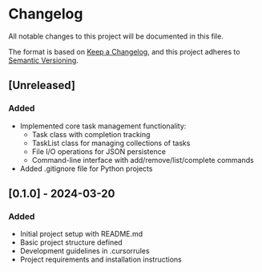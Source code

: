 # Changelog

All notable changes to this project will be documented in this file.

The format is based on [Keep a Changelog](https://keepachangelog.com/en/1.0.0/),
and this project adheres to [Semantic Versioning](https://semver.org/spec/v2.0.0.html).

## [Unreleased]

### Added
- Implemented core task management functionality:
  - Task class with completion tracking
  - TaskList class for managing collections of tasks
  - File I/O operations for JSON persistence
  - Command-line interface with add/remove/list/complete commands
- Added .gitignore file for Python projects

## [0.1.0] - 2024-03-20

### Added
- Initial project setup with README.md
- Basic project structure defined
- Development guidelines in .cursorrules
- Project requirements and installation instructions 